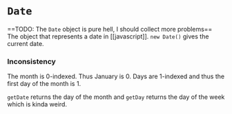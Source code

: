 # `Date`
==TODO: The `Date` object is pure hell, I should collect more problems==
The object that represents a date in [[javascript]]. `new Date()` gives the current date.

### Inconsistency
The month is 0-indexed. Thus January is 0. Days are 1-indexed and thus the first day of the month is 1.

`getDate` returns the day of the month and `getDay` returns the day of the week which is kinda weird.
